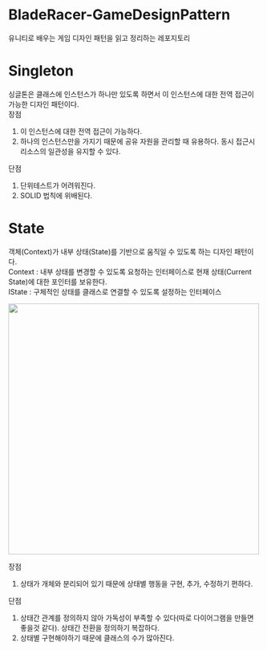 # BladeRacer-GameDesignPattern
유니티로 배우는 게임 디자인 패턴을 읽고 정리하는 레포지토리

# Singleton

싱글톤은 클래스에 인스턴스가 하나만 있도록 하면서 이 인스턴스에 대한 전역 접근​이 가능한 디자인 패턴이다.  
장점  
1. 이 인스턴스에 대한 전역 접근이 가능하다.  
2. 하나의 인스턴스만을 가지기 때문에 공유 자원을 관리할 때 유용하다. 동시 접근시 리소스의 일관성을 유지할 수 있다.  

단점  
1. 단위테스트가 어려워진다.
2. SOLID 법칙에 위배된다.

# State

객체(Context)가 내부 상태(State)를 기반으로 움직일 수 있도록 하는 디자인 패턴이다.  
Context : 내부 상태를 변경할 수 있도록 요청하는 인터페이스로 현재 상태(Current State)에 대한 포인터를 보유한다.  
IState : 구체적인 상태를 클래스로 연결할 수 있도록 설정하는 인터페이스

<img width="500" src="https://github.com/user-attachments/assets/6478cec0-6329-4e58-bfec-4889c28de15f">


장점  
1. 상태가 개체와 분리되어 있기 때문에 상태별 행동을 구현, 추가, 수정하기 편하다.

단점  
1. 상태간 관계를 정의하지 않아 가독성이 부족할 수 있다(따로 다이어그램을 만들면 좋을것 같다). 상태간 전환을 정의하기 복잡하다.
2. 상태별 구현해야하기 때문에 클래스의 수가 많아진다.
